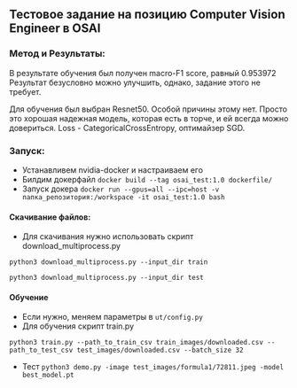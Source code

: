 ## Тестовое задание на позицию Computer Vision Engineer в OSAI

### Метод и Результаты:
В результате обучения был получен macro-F1 score, равный 0.953972
Результат безусловно можно улучшить, однако, задание этого не требует.

Для обучения был выбран Resnet50. Особой причины этому нет. Просто это хорошая надежная модель, которая есть в торче, и ей всегда можно довериться.
Loss - CategoricalCrossEntropy, оптимайзер SGD.

### Запуск:

+ Устанавливем nvidia-docker и настраиваем его
+ Билдим докерфайл 
```docker build --tag osai_test:1.0 dockerfile/```
+ Запуск докера
```docker run --gpus=all --ipc=host -v папка_репозитория:/workspace -it osai_test:1.0 bash```

#### Скачивание файлов:
+ Для скачивания нужно использовать скрипт download_multiprocess.py

```python3 download_multiprocess.py --input_dir train```

```python3 download_multiprocess.py --input_dir test```

#### Обучение
+ Если нужно, меняем параметры в ```ut/config.py```
+ Для обучения скрипт train.py

```python3 train.py --path_to_train_csv train_images/downloaded.csv --path_to_test_csv test_images/downloaded.csv --batch_size 32```

+ Тест
```python3 demo.py -image test_images/formula1/72811.jpeg -model best_model.pt```






